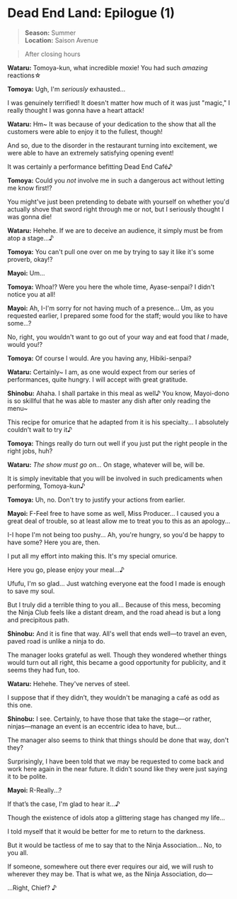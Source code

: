 # Dead End Land: Epilogue (1)

> **Season:** Summer<br>
> **Location:** Saison Avenue

> After closing hours

**Wataru:** Tomoya-kun, what incredible moxie! You had such *amazing* reactions☆

**Tomoya:** Ugh, I'm *seriously* exhausted...

I was genuinely terrified! It doesn't matter how much of it was just "magic," I really thought I was gonna have a heart attack!

**Wataru:** Hm~ It was because of your dedication to the show that all the customers were able to enjoy it to the fullest, though!

And so, due to the disorder in the restaurant turning into excitement, we were able to have an extremely satisfying opening event!

It was certainly a performance befitting Dead End Café♪

**Tomoya:** Could you *not* involve me in such a dangerous act without letting me know first!?

You might've just been pretending to debate with yourself on whether you'd actually shove that sword right through me or not, but I seriously thought I was gonna die!

**Wataru:** Hehehe. If we are to deceive an audience, it simply must be from atop a stage...♪

**Tomoya:** You can't pull one over on me by trying to say it like it's some proverb, okay!?

**Mayoi:** Um...

**Tomoya:** Whoa!? Were you here the whole time, Ayase-senpai? I didn't notice you at all!

**Mayoi:** Ah, I-I'm sorry for not having much of a presence... Um, as you requested earlier, I prepared some food for the staff; would you like to have some...?

No, right, you wouldn't want to go out of your way and eat food that *I* made, would you!?

**Tomoya:** Of course I would. Are you having any, Hibiki-senpai?

**Wataru:** Certainly~ I am, as one would expect from our series of performances, quite hungry. I will accept with great gratitude.

**Shinobu:** Ahaha. I shall partake in this meal as well♪ You know, Mayoi-dono is so skillful that he was able to master any dish after only reading the menu~

This recipe for omurice that he adapted from it is his specialty... I absolutely couldn't wait to try it♪

**Tomoya:** Things really do turn out well if you just put the right people in the right jobs, huh?

**Wataru:** *The show must go on...* On stage, whatever will be, will be.

It is simply inevitable that you will be involved in such predicaments when performing, Tomoya-kun♪

**Tomoya:** Uh, no. Don't try to justify your actions from earlier.

**Mayoi:** F-Feel free to have some as well, Miss Producer... I caused you a great deal of trouble, so at least allow me to treat you to this as an apology...

I-I hope I'm not being too pushy... Ah, you're hungry, so you'd be happy to have some? Here you are, then.

I put all my effort into making this. It's my special omurice.

Here you go, please enjoy your meal...♪

Ufufu, I'm so glad... Just watching everyone eat the food I made is enough to save my soul.

But I truly did a terrible thing to you all... Because of this mess, becoming the Ninja Club feels like a distant dream, and the road ahead is but a long and precipitous path.

**Shinobu:** And it is fine that way. All's well that ends well—to travel an even, paved road is unlike a ninja to do.

The manager looks grateful as well. Though they wondered whether things would turn out all right, this became a good opportunity for publicity, and it seems they had fun, too.

**Wataru:** Hehehe. They've nerves of steel.

I suppose that if they didn’t, they wouldn't be managing a café as odd as this one.

**Shinobu:** I see. Certainly, to have those that take the stage―or rather, ninjas―manage an event is an eccentric idea to have, but...

The manager also seems to think that things should be done that way, don't they?

Surprisingly, I have been told that we may be requested to come back and work here again in the near future. It didn't sound like they were just saying it to be polite.

**Mayoi:** R-Really...?

If that’s the case, I'm glad to hear it...♪

Though the existence of idols atop a glittering stage has changed my life...

I told myself that it would be better for me to return to the darkness.

But it would be tactless of me to say that to the Ninja Association… No, to you all.

If someone, somewhere out there ever requires our aid, we will rush to wherever they may be. That is what we, as the Ninja Association, do—

...Right, Chief? ♪
